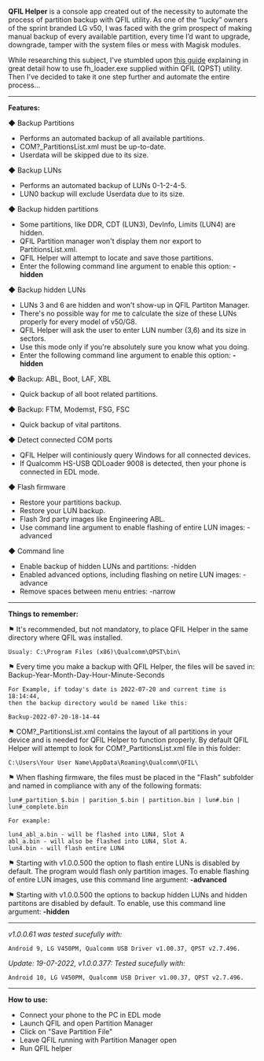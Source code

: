 <b>QFIL Helper</b> is a console app created out of the necessity to automate the process of partition backup with QFIL utility.  As one of the “lucky” owners of the sprint branded LG v50, I was faced with the grim prospect of making manual backup of every available partition, every time I’d want to upgrade, downgrade, tamper with the system files or mess with Magisk modules. 

While researching this subject, I've stumbled upon [this guide](https://forum.xda-developers.com/t/tutorial-full-flash-backup-and-restore.4362809/) explaining in great detail how to use fh_loader.exe supplied within QFIL (QPST) utility. Then I've decided to take it one step further and automate the entire process…

<hr>

<b>Features:</b>

◆ Backup Partitions
<ul>
<li>	Performs an automated backup of all available partitions. </li>
<li>	COM?_PartitionsList.xml must be up-to-date. </li>
<li>	Userdata will be skipped due to its size. </li>
</ul>

◆ Backup LUNs
<ul>
<li>	Performs an automated backup of LUNs 0-1-2-4-5.</li>
<li>	LUN0 backup will exclude Userdata due to its size.</li>
</ul>

◆ Backup hidden partitions
<ul>
<li>	Some partitions, like DDR, CDT  (LUN3), DevInfo, Limits (LUN4) are hidden.</li>
<li>	QFIL Partition manager won't display them nor export to PartitionsList.xml.</li>
<li>	QFIL Helper will attempt to locate and save those partitions.</li>
<li>  Enter the following command line argument to enable this option: <b>-hidden</b></li>
</ul>

◆ Backup hidden LUNs
<ul>
<li>	LUNs 3 and 6 are hidden and won't show-up in QFIL Partiton Manager.</li>
<li>	There's no possible way for me to calculate the size of these LUNs properly for every model of v50/G8.</li>
<li>  QFIL Helper will ask the user to enter LUN number (3,6) and its size in sectors.</li>
<li>  Use this mode only if you're absolutely sure you know what you doing.</li>
<li>  Enter the following command line argument to enable this option: <b>-hidden</b></li>
</ul>

◆ Backup: ABL, Boot, LAF, XBL
<ul>
<li>	Quick backup of all boot related partitions.</li>
</ul>

◆ Backup: FTM, Modemst, FSG, FSC
<ul>
<li>	Quick backup of vital partitons.</li>
</ul>

◆ Detect connected COM ports
<ul>
<li>	QFIL Helper will continiously query Windows for all connected devices.</li>
<li>	If Qualcomm HS-USB QDLoader 9008 is detected, then your phone is connected in EDL mode.</li>
</ul>

◆ Flash firmware
<ul>
<li>	Restore your partitions backup.</li>
<li>	Restore your LUN backup. </li>
<li>	Flash 3rd party images like Engineering ABL.</li>
<li>	Use command line argument to enable flashing of entire LUN images: -advanced </li>
</ul>

◆ Command line
<ul>
<li>	Enable backup of hidden LUNs and partitions: -hidden</li>
<li>	Enabled advanced options, including flashing on netire LUN images: -advance </li>
<li>	Remove spaces between menu entries: -narrow </li>
</ul>

<hr>

<b>Things to remember:</b>

⚑ It's recommended, but not mandatory, to place QFIL Helper in the same directory where QFIL was installed.

	Usualy: C:\Program Files (x86)\Qualcomm\QPST\bin\

⚑ Every time you make a backup with QFIL Helper, the files will be saved in: Backup-Year-Month-Day-Hour-Minute-Seconds

	For Example, if today's date is 2022-07-20 and current time is 18:14:44,
	then the backup directory would be named like this:
	
	Backup-2022-07-20-18-14-44
	
⚑ COM?_PartitionsList.xml contains the layout of all partitions in your device and is needed for QFIL Helper to function properly. 
By default QFIL Helper will attempt to look for COM?_PartitionsList.xml file in this folder: 

	C:\Users\Your User Name\AppData\Roaming\Qualcomm\QFIL\

⚑ When flashing firmware, the files must be placed in the "Flash" subfolder and named in compliance with any of the following formats:</li>
			
	lun#_partition_$.bin | parition_$.bin | partition.bin | lun#.bin | lun#_complete.bin
		
	For example:
		
	lun4_abl_a.bin - will be flashed into LUN4, Slot A
	abl_a.bin - will also be flashed into LUN4, Slot A.
	lun4.bin - will flash entire LUN4
	
⚑ Starting with v1.0.0.500 the option to flash entire LUNs is disabled by default. The program would flash only partition images. To enable flashing of entire LUN images, use this command line argument: <b>-advanced</b>

⚑ Starting with v1.0.0.500 the options to backup hidden LUNs and hidden partitons are disabled by default. To enable, use this command line argument: <b>-hidden</b>
	
<hr>

<i>v1.0.0.61 was tested sucefully with:</i>

	Android 9, LG V450PM, Qualcomm USB Driver v1.00.37, QPST v2.7.496. 

<i>Update: 19-07-2022, v1.0.0.377: Tested sucefully with:</i>

	Android 10, LG V450PM, Qualcomm USB Driver v1.00.37, QPST v2.7.496. 
	
<hr>

<b>How to use:</b>
<ul>
<li>Connect your phone to the PC in EDL mode</li>
<li>Launch QFIL and open Partition Manager</li>
<li>Click on "Save Partition File"</li>
<li>Leave QFIL running with Partition Manager open</li>
<li>Run QFIL helper</li>
</ul>
